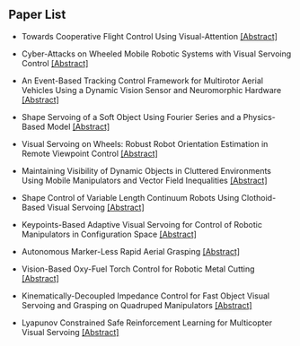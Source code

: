 ## Paper List

- Towards Cooperative Flight Control Using Visual-Attention
[[Abstract]](https://events.infovaya.com/presentation?id=108218)

- Cyber-Attacks on Wheeled Mobile Robotic Systems with Visual Servoing Control
[[Abstract]](https://events.infovaya.com/presentation?id=108221)

- An Event-Based Tracking Control Framework for Multirotor Aerial Vehicles Using a Dynamic Vision Sensor and Neuromorphic Hardware
[[Abstract]](https://events.infovaya.com/presentation?id=108224)

- Shape Servoing of a Soft Object Using Fourier Series and a Physics-Based Model
[[Abstract]](https://events.infovaya.com/presentation?id=108227)

- Visual Servoing on Wheels: Robust Robot Orientation Estimation in Remote Viewpoint Control
[[Abstract]](https://events.infovaya.com/presentation?id=108230)

- Maintaining Visibility of Dynamic Objects in Cluttered Environments Using Mobile Manipulators and Vector Field Inequalities
[[Abstract]](https://events.infovaya.com/presentation?id=108233)

- Shape Control of Variable Length Continuum Robots Using Clothoid-Based Visual Servoing
[[Abstract]](https://events.infovaya.com/presentation?id=108236)

- Keypoints-Based Adaptive Visual Servoing for Control of Robotic Manipulators in Configuration Space
[[Abstract]](https://events.infovaya.com/presentation?id=108239)

- Autonomous Marker-Less Rapid Aerial Grasping
[[Abstract]](https://events.infovaya.com/presentation?id=108242)

- Vision-Based Oxy-Fuel Torch Control for Robotic Metal Cutting
[[Abstract]](https://events.infovaya.com/presentation?id=108245)

- Kinematically-Decoupled Impedance Control for Fast Object Visual Servoing and Grasping on Quadruped Manipulators
[[Abstract]](https://events.infovaya.com/presentation?id=108248)

- Lyapunov Constrained Safe Reinforcement Learning for Multicopter Visual Servoing
[[Abstract]](https://events.infovaya.com/presentation?id=108251)

